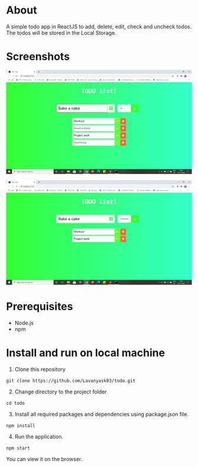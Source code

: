 # About
A simple todo app in ReactJS to add, delete, edit, check and uncheck todos. The todos will be stored in the Local Storage.

# Screenshots
![screenshot1](https://github.com/Lavanyask03/todo/blob/master/screenshots/todo-app-1.png?raw=true)

![screenshot2](https://github.com/Lavanyask03/todo/blob/master/screenshots/todo-app-2.png?raw=true)

# Prerequisites
* Node.js
* npm

# Install and run on local machine
1. Clone this repository 
```
git clone https://github.com/Lavanyask03/todo.git
```
2. Change directory to the project folder
```
cd todo
```
3. Install all required packages and dependencies using package.json file.
```
npm install
```
4. Run the application.
```
npm start
```

You can view it on the browser.
